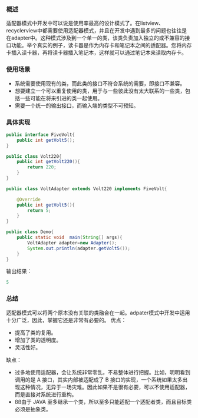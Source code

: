### 概述
适配器模式中开发中可以说是使用率最高的设计模式了。在listview、recyclerview中都需要使用适配器模式，并且在开发中遇到最多的问题也往往是在adapter中。这种模式涉及到一个单一的类，该类负责加入独立的或不兼容的接口功能。举个真实的例子，读卡器是作为内存卡和笔记本之间的适配器。您将内存卡插入读卡器，再将读卡器插入笔记本，这样就可以通过笔记本来读取内存卡。

### 使用场景
- 系统需要使用现有的类，而此类的接口不符合系统的需要，即接口不兼容。
- 想要建立一个可以重复使用的类，用于与一些彼此没有太大联系的一些类，包括一些可能在将来引进的类一起使用。
- 需要一个统一的输出接口，而输入端的类型不可预知。

### 具体实现

```java 
public interface FiveVolt{
    public int getVolt5();
}
```
```java
public class Volt220{
    public int getVolt220(){
        return 220;
    }
}
```
```java
public class VoltAdapter extends Volt220 implements FiveVolt{

    @Override
    public int getVolt5(){
        return 5;
    }
}
```
```java
public class Demo{
    public static void  main(String[] args){
        VoltAdapter adapter=new Adapter();
        System.out.println(adapter.getVolt5());
    }
}
```
输出结果：

```java
5
```

### 总结
适配器模式可以将两个原本没有关联的类融合在一起。adpater模式中开发中运用十分广泛，因此，掌握它还是非常有必要的。
优点：

- 提高了类的复用。 
- 增加了类的透明度。 
- 灵活性好。

缺点：

-  过多地使用适配器，会让系统非常零乱，不易整体进行把握。比如，明明看到调用的是 A 接口，其实内部被适配成了 B 接口的实现，一个系统如果太多出现这种情况，无异于一场灾难。因此如果不是很有必要，可以不使用适配器，而是直接对系统进行重构。 
-  ßß由于 JAVA 至多继承一个类，所以至多只能适配一个适配者类，而且目标类必须是抽象类。

